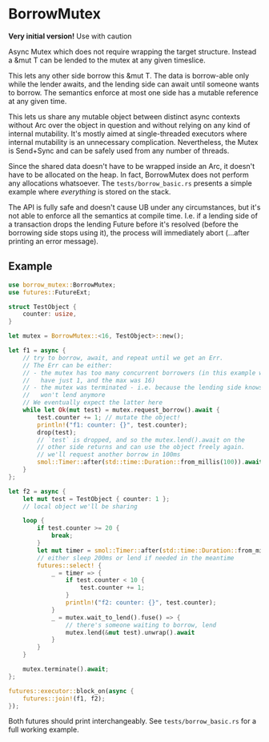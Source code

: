 # BorrowMutex

**Very initial version!** Use with caution

Async Mutex which does not require wrapping the target structure.
Instead a &mut T can be lended to the mutex at any given timeslice.

This lets any other side borrow this &mut T. The data is borrow-able only
while the lender awaits, and the lending side can await until someone wants
to borrow. The semantics enforce at most one side has a mutable reference
at any given time.

This lets us share any mutable object between distinct async contexts
without Arc<Mutex> over the object in question and without relying on any
kind of internal mutability. It's mostly aimed at single-threaded executors
where internal mutability is an unnecessary complication. Nevertheless,
the Mutex is Send+Sync and can be safely used from any number of threads.

Since the shared data doesn't have to be wrapped inside an Arc<Mutex>, it
doesn't have to be allocated on the heap. In fact, BorrowMutex does not
perform any allocations whatsoever. The `tests/borrow_basic.rs` presents a
simple example where *everything* is stored on the stack.

The API is fully safe and doesn't cause UB under any circumstances, but
it's not able to enforce all the semantics at compile time. I.e. if a
lending side of a transaction drops the lending Future before it's
resolved (before the borrowing side stops using it), the process will
immediately abort (...after printing an error message).

## Example

```rust
use borrow_mutex::BorrowMutex;
use futures::FutureExt;

struct TestObject {
    counter: usize,
}

let mutex = BorrowMutex::<16, TestObject>::new();

let f1 = async {
    // try to borrow, await, and repeat until we get an Err.
    // The Err can be either:
    // - the mutex has too many concurrent borrowers (in this example we
    //   have just 1, and the max was 16)
    // - the mutex was terminated - i.e. because the lending side knows it
    //   won't lend anymore
    // We eventually expect the latter here
    while let Ok(mut test) = mutex.request_borrow().await {
        test.counter += 1; // mutate the object!
        println!("f1: counter: {}", test.counter);
        drop(test);
        // `test` is dropped, and so the mutex.lend().await on the
        // other side returns and can use the object freely again.
        // we'll request another borrow in 100ms
        smol::Timer::after(std::time::Duration::from_millis(100)).await;
    }
};

let f2 = async {
    let mut test = TestObject { counter: 1 };
    // local object we'll be sharing

    loop {
        if test.counter >= 20 {
            break;
        }
        let mut timer = smol::Timer::after(std::time::Duration::from_millis(200)).fuse();
        // either sleep 200ms or lend if needed in the meantime
        futures::select! {
            _ = timer => {
                if test.counter < 10 {
                    test.counter += 1;
                }
                println!("f2: counter: {}", test.counter);
            }
            _ = mutex.wait_to_lend().fuse() => {
                // there's someone waiting to borrow, lend
                mutex.lend(&mut test).unwrap().await
            }
        }
    }

    mutex.terminate().await;
};

futures::executor::block_on(async {
    futures::join!(f1, f2);
});
```

Both futures should print interchangeably. See `tests/borrow_basic.rs` for a full
working example.
